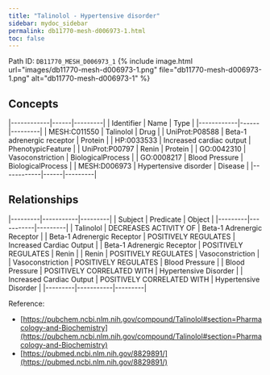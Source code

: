 ```yaml
---
title: "Talinolol - Hypertensive disorder"
sidebar: mydoc_sidebar
permalink: db11770-mesh-d006973-1.html
toc: false 
---
```



Path ID: `DB11770_MESH_D006973_1`
{% include image.html url="images/db11770-mesh-d006973-1.png" file="db11770-mesh-d006973-1.png" alt="db11770-mesh-d006973-1" %}

## Concepts

|------------|------|---------|
| Identifier | Name | Type    |
|------------|------|---------|
| MESH:C011550 | Talinolol | Drug |
| UniProt:P08588 | Beta-1 adrenergic receptor | Protein |
| HP:0033533 | Increased cardiac output | PhenotypicFeature |
| UniProt:P00797 | Renin | Protein |
| GO:0042310 | Vasoconstriction | BiologicalProcess |
| GO:0008217 | Blood Pressure | BiologicalProcess |
| MESH:D006973 | Hypertensive disorder | Disease |
|------------|------|---------|

## Relationships

|---------|-----------|---------|
| Subject | Predicate | Object  |
|---------|-----------|---------|
| Talinolol | DECREASES ACTIVITY OF | Beta-1 Adrenergic Receptor |
| Beta-1 Adrenergic Receptor | POSITIVELY REGULATES | Increased Cardiac Output |
| Beta-1 Adrenergic Receptor | POSITIVELY REGULATES | Renin |
| Renin | POSITIVELY REGULATES | Vasoconstriction |
| Vasoconstriction | POSITIVELY REGULATES | Blood Pressure |
| Blood Pressure | POSITIVELY CORRELATED WITH | Hypertensive Disorder |
| Increased Cardiac Output | POSITIVELY CORRELATED WITH | Hypertensive Disorder |
|---------|-----------|---------|

Reference: 
  - [https://pubchem.ncbi.nlm.nih.gov/compound/Talinolol#section=Pharmacology-and-Biochemistry](https://pubchem.ncbi.nlm.nih.gov/compound/Talinolol#section=Pharmacology-and-Biochemistry)
  - [https://pubmed.ncbi.nlm.nih.gov/8829891/](https://pubmed.ncbi.nlm.nih.gov/8829891/)
